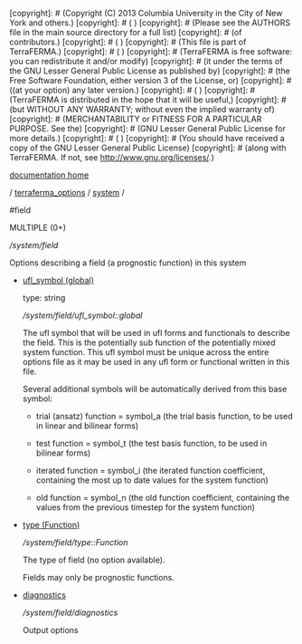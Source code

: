[copyright]: # (Copyright (C) 2013 Columbia University in the City of New York and others.)
[copyright]: # ( )
[copyright]: # (Please see the AUTHORS file in the main source directory for a full list)
[copyright]: # (of contributors.)
[copyright]: # ( )
[copyright]: # (This file is part of TerraFERMA.)
[copyright]: # ( )
[copyright]: # (TerraFERMA is free software: you can redistribute it and/or modify)
[copyright]: # (it under the terms of the GNU Lesser General Public License as published by)
[copyright]: # (the Free Software Foundation, either version 3 of the License, or)
[copyright]: # ((at your option) any later version.)
[copyright]: # ( )
[copyright]: # (TerraFERMA is distributed in the hope that it will be useful,)
[copyright]: # (but WITHOUT ANY WARRANTY; without even the implied warranty of)
[copyright]: # (MERCHANTABILITY or FITNESS FOR A PARTICULAR PURPOSE. See the)
[copyright]: # (GNU Lesser General Public License for more details.)
[copyright]: # ( )
[copyright]: # (You should have received a copy of the GNU Lesser General Public License)
[copyright]: # (along with TerraFERMA. If not, see <http://www.gnu.org/licenses/>.)

[documentation home](https://github.com/terraferma/terraferma/wiki/Documentation)

/ [terraferma_options](../../terraferma_options.md) / [system](../system.md) /

#field

MULTIPLE (0+) 

*/system/field*

Options describing a field (a prognostic function) in this system

* [ufl_symbol (global)](field/ufl_symbol__global.md "child")

    type: string

    */system/field/ufl_symbol::global*

    The ufl symbol that will be used in ufl forms and functionals to describe the field. 
    This is the potentially sub function of the potentially mixed system function. This ufl
    symbol must be unique across the entire options file as it may be used in any ufl form or functional
    written in this file.
    
    Several additional symbols will be automatically derived from this base symbol:
    
    - trial (ansatz) function = symbol_a
        (the trial basis function, to be used in linear and bilinear forms)
    
    - test function           = symbol_t
        (the test basis function, to be used in bilinear forms)
    
    - iterated function       = symbol_i
        (the iterated function coefficient, containing the most up to date values for the system function)
    
    - old function            = symbol_n
        (the old function coefficient, containing the values from the previous timestep for the system function)
    

* [type (Function)](field/type__Function.md "child")

    */system/field/type::Function*

    The type of field (no option available).
    
    Fields may only be prognostic functions.

* [diagnostics](field/diagnostics.md "child")

    */system/field/diagnostics*

    Output options

[autogenerated]: # (This file was automatically generated from the schema file:/home/cwilson/repos/github/TerraFERMA/TerraFERMA/buckettools/schemas/function.rng.)

